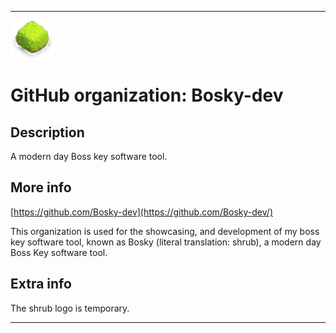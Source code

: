 
***

![Bosky-Placeholder.png failed to load. The file may be missing or corrupt. Check the file path for errors first.](/AdditionalInfo/2/Bosky-dev/Bosky-Placeholder.png)

# GitHub organization: Bosky-dev

## Description

A modern day Boss key software tool.

## More info

[https://github.com/Bosky-dev](https://github.com/Bosky-dev/)

This organization is used for the showcasing, and development of my boss key software tool, known as Bosky (literal translation: shrub), a modern day Boss Key software tool.

## Extra info

The shrub logo is temporary.

***
